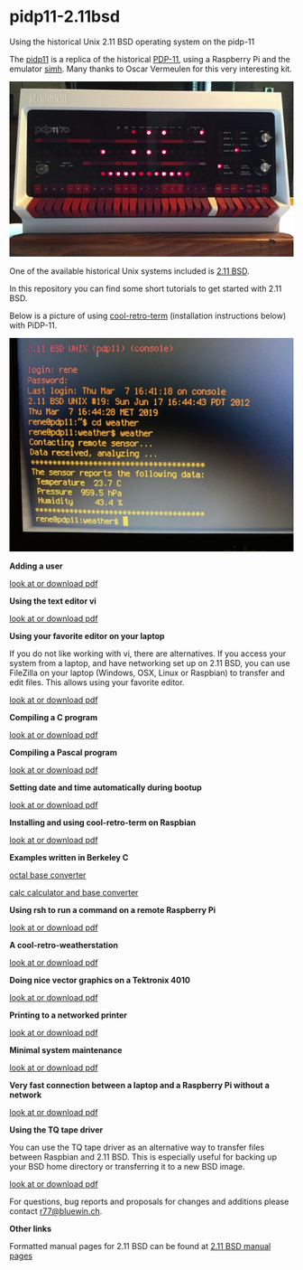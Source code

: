# pidp11-2.11bsd

Using the historical Unix 2.11 BSD operating system on the pidp-11

The [pidp11](http://obsolescence.wixsite.com/obsolescence/pidp-11) is a replica of the
historical [PDP-11](http://pdp-11.nl), using a Raspberry Pi and the emulator
[simh](https://en.wikipedia.org/wiki/SIMH). Many thanks to Oscar Vermeulen
for this very interesting kit. 

![Alt text](pidp11.jpg?raw=true "pidp11")

One of the available historical Unix systems included is [2.11 BSD](https://en.wikipedia.org/wiki/Berkeley_Software_Distribution).

In this repository you can find some short tutorials to get started with 2.11 BSD.

Below is a picture of using
[cool-retro-term](https://github.com/Swordfish90/cool-retro-term)
(installation instructions below) with PiDP-11.

![Alt text](Cool.jpg?raw=true "cool-retro-term")

**Adding a user**

  [look at or download pdf](AddUser.pdf)


**Using the text editor vi**

  [look at or download pdf](Vi.pdf)


**Using your favorite editor on your laptop**

If you do not like working with vi, there are alternatives. If you access your
system from a laptop, and have networking set up on 2.11 BSD, you can use
FileZilla on your laptop (Windows, OSX, Linux or Raspbian) to transfer and edit
files. This allows using your favorite editor.

  [look at or download pdf](FileZilla.pdf)


**Compiling a C program**

  [look at or download pdf](CompileC.pdf)


**Compiling a Pascal program**

  [look at or download pdf](Pascal.pdf)


**Setting date and time automatically during bootup**

  [look at or download pdf](DateAndTime.pdf)


**Installing and using cool-retro-term on Raspbian**

  [look at or download pdf](Cool.pdf)


**Examples written in Berkeley C**

  [octal base converter](octal/readme.txt)

  [calc calculator and base converter](calc/readme.txt)

**Using rsh to run a command on a remote Raspberry Pi**

  [look at or download pdf](Rsh.pdf)


**A cool-retro-weatherstation**

  [look at or download pdf](Weather.pdf)


**Doing nice vector graphics on a Tektronix 4010**

  [look at or download pdf](Tek.pdf)


**Printing to a networked printer**

  [look at or download pdf](Printing.pdf)


**Minimal system maintenance**

  [look at or download pdf](Maintenance.pdf)


**Very fast connection between a laptop and a Raspberry Pi without a network**

  [look at or download pdf](Connect.pdf)

**Using the TQ tape driver**

You can use the TQ tape driver as an alternative way to transfer files
between Raspbian and 2.11 BSD. This is especially useful for backing
up your BSD home directory or transferring it to a new BSD image.

  [look at or download pdf](Tape.pdf)


For questions, bug reports and proposals for changes and additions please contact r77@bluewin.ch.


**Other links**

Formatted manual pages for 2.11 BSD can be found at
[2.11 BSD manual pages](https://github.com/nbreeden2/pidp11-211bsd-man-pages)
